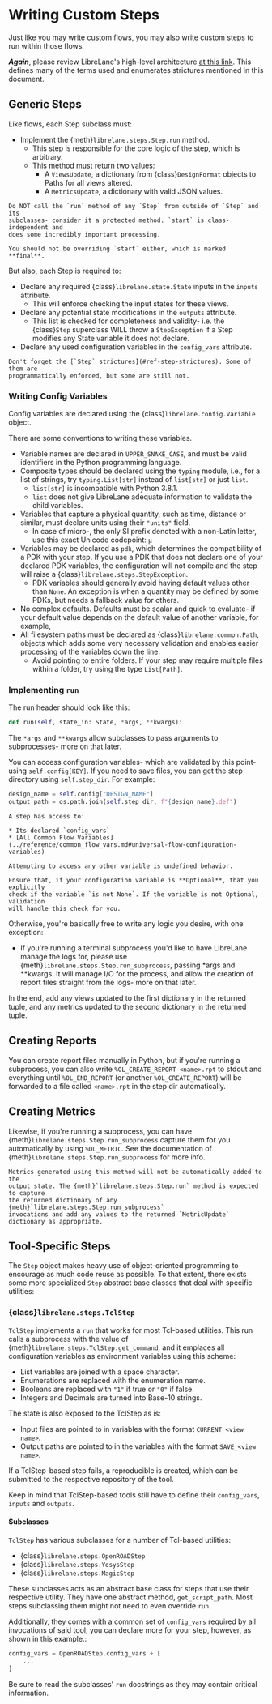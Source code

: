 # Writing Custom Steps

Just like you may write custom flows, you may also write custom steps to run
within those flows.

**_Again_**, please review LibreLane's high-level architecture [at this link](../reference/architecture.md).
This defines many of the terms used and enumerates strictures mentioned in this document.

## Generic Steps

Like flows, each Step subclass must:

* Implement the {meth}`librelane.steps.Step.run` method.
  * This step is responsible for the core logic of the step, which is arbitrary.
  * This method must return two values:
    * A `ViewsUpdate`, a dictionary from {class}`DesignFormat` objects to
      Paths for all views altered.
    * A `MetricsUpdate`, a dictionary with valid JSON values.

```{important}
Do NOT call the `run` method of any `Step` from outside of `Step` and its
subclasses- consider it a protected method. `start` is class-independent and
does some incredibly important processing.

You should not be overriding `start` either, which is marked **final**.
```

But also, each Step is required to:

* Declare any required {class}`librelane.state.State` inputs in the `inputs`
  attribute.
  * This will enforce checking the input states for these views.
* Declare any potential state modifications in the `outputs` attribute.
  * This list is checked for completeness and validity- i.e. the {class}`Step`
    superclass WILL throw a `StepException` if a Step modifies any State variable
    it does not declare.
* Declare any used configuration variables in the `config_vars` attribute.

```{important}
Don't forget the [`Step` strictures](#ref-step-strictures). Some of them are
programmatically enforced, but some are still not.
```

### Writing Config Variables

Config variables are declared using the {class}`librelane.config.Variable` object.

There are some conventions to writing these variables.

* Variable names are declared in `UPPER_SNAKE_CASE`, and must be valid identifiers
  in the Python programming language.
* Composite types should be declared using the `typing` module, i.e., for a list
  of strings, try `typing.List[str]` instead of `list[str]` or just `list`.
  * `list[str]` is incompatible with Python 3.8.1.
  * `list` does not give LibreLane adequate information to validate the child
    variables.
* Variables that capture a physical quantity, such as time, distance or similar,
  must declare units using their `"units"` field.
  * In case of micro-, the only SI prefix denoted with a non-Latin letter, use this
    exact Unicode codepoint: `µ`
* Variables may be declared as `pdk`, which determines the compatibility of a PDK
  with your step. If you use a PDK that does not declare one of your declared PDK
  variables, the configuration will not compile and the step will raise a
  {class}`librelane.steps.StepException`.
  * PDK variables should generally avoid having default values other than `None`.
    An exception is when a quantity may be defined by some PDKs, but needs a fallback
    value for others.
* No complex defaults. Defaults must be scalar and quick to evaluate- if your
  default value depends on the default value of another variable, for example,
* All filesystem paths must be declared as {class}`librelane.common.Path`, objects
  which adds some very necessary validation and enables easier processing of the
  variables down the line.
  * Avoid pointing to entire folders. If your step may require multiple files within
    a folder, try using the type `List[Path]`.

### Implementing `run`

The run header should look like this:

```python
def run(self, state_in: State, *args, **kwargs):
```

The `*args` and `**kwargs` allow subclasses to pass arguments to subprocesses-
more on that later.

You can access configuration variables- which are validated by this point- using
`self.config[KEY]`. If you need to save files, you can get the step directory
using `self.step_dir`. For example:

```python
design_name = self.config["DESIGN_NAME"]
output_path = os.path.join(self.step_dir, f"{design_name}.def")
```

```{note}
A step has access to:

* Its declared `config_vars`
* [All Common Flow Variables](../reference/common_flow_vars.md#universal-flow-configuration-variables)

Attempting to access any other variable is undefined behavior.
```

```{warning}
Ensure that, if your configuration variable is **Optional**, that you explicitly
check if the variable `is not None`. If the variable is not Optional, validation
will handle this check for you.
```

Otherwise, you're basically free to write any logic you desire, with one exception:

* If you're running a terminal subprocess you'd like to have LibreLane manage the
  logs for, please use {meth}`librelane.steps.Step.run_subprocess`,
  passing \*args and \*\*kwargs. It will manage
  I/O for the process, and allow the creation of report files straight from the
  logs- more on that later.

In the end, add any views updated to the first dictionary in the returned tuple,
and any metrics updated to the second dictionary in the returned tuple.

## Creating Reports

You can create report files manually in Python, but if you're running a subprocess,
you can also write `%OL_CREATE_REPORT <name>.rpt` to stdout and everything until
`%OL_END_REPORT` (or another `%OL_CREATE_REPORT`) will be forwarded to a file called
`<name>.rpt` in the step dir automatically.

## Creating Metrics

Likewise, if you're running a subprocess, you can have {meth}`librelane.steps.Step.run_subprocess`
capture them for you automatically by using `%OL_METRIC`. See the documentation
of {meth}`librelane.steps.Step.run_subprocess` for more info.

```{note}
Metrics generated using this method will not be automatically added to the
output state. The {meth}`librelane.steps.Step.run` method is expected to capture
the returned dictionary of any {meth}`librelane.steps.Step.run_subprocess`
invocations and add any values to the returned `MetricUpdate` dictionary as appropriate.
```

## Tool-Specific Steps

The `Step` object makes heavy use of object-oriented programming to encourage
as much code reuse as possible. To that extent, there exists some more specialized
`Step` abstract base classes that deal with specific utilities:

### {class}`librelane.steps.TclStep`

`TclStep` implements a `run` that works for most Tcl-based utilities.
This run calls a subprocess with the value of {meth}`librelane.steps.TclStep.get_command`,
and it emplaces all configuration variables as environment variables using this scheme:

* List variables are joined with a space character.
* Enumerations are replaced with the enumeration name.
* Booleans are replaced with `"1"` if true or `"0"` if false.
* Integers and Decimals are turned into Base-10 strings.

The state is also exposed to the TclStep as is:

* Input files are pointed to in variables with the format `CURRENT_<view name>`.
* Output paths are pointed to in the variables with the format `SAVE_<view name>`.

If a TclStep-based step fails, a reproducible is created, which can be submitted
to the respective repository of the tool.

Keep in mind that TclStep-based tools still have to define their `config_vars`,
`inputs` and `outputs`.

#### Subclasses

`TclStep` has various subclasses for a number of Tcl-based utilities:

* {class}`librelane.steps.OpenROADStep`
* {class}`librelane.steps.YosysStep`
* {class}`librelane.steps.MagicStep`

These subclasses acts as an abstract base class for steps that use their
respective utility. They have one abstract method, `get_script_path`.
Most steps subclassing them might not need to even override `run`.

Additionally, they comes with a common set of `config_vars` required by all invocations
of said tool; you can declare more for your step, however, as shown in this example.:

```python
config_vars = OpenROADStep.config_vars + [
    ...
]
```

Be sure to read the subclasses' `run` docstrings as they may contain critical information.
